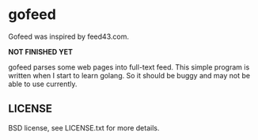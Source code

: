 # gofeed

Gofeed was inspired by feed43.com.

**NOT FINISHED YET**

gofeed parses some web pages into full-text feed. This simple program is written when I start to learn golang. So it should be buggy and may not be able to use currently.

## LICENSE

BSD license, see LICENSE.txt for more details.


